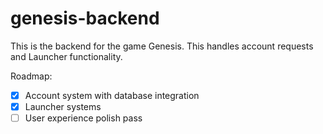 # genesis-backend

This is the backend for the game Genesis. This handles account requests and Launcher functionality.

Roadmap:
- [x] Account system with database integration
- [x] Launcher systems
- [ ] User experience polish pass